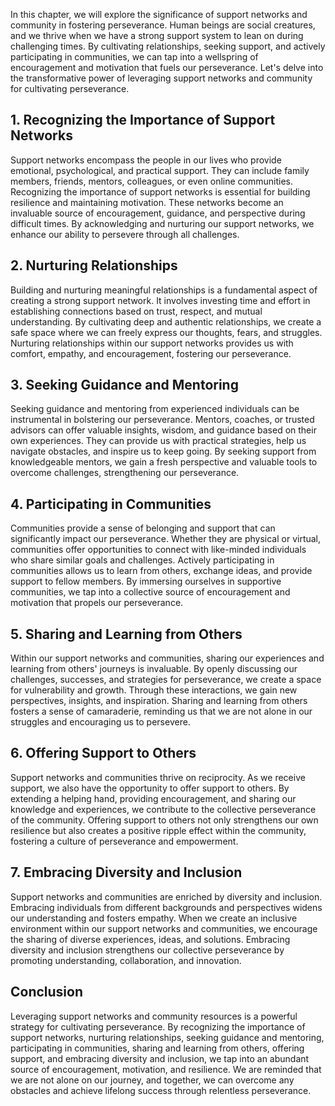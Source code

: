 
In this chapter, we will explore the significance of support networks and community in fostering perseverance. Human beings are social creatures, and we thrive when we have a strong support system to lean on during challenging times. By cultivating relationships, seeking support, and actively participating in communities, we can tap into a wellspring of encouragement and motivation that fuels our perseverance. Let's delve into the transformative power of leveraging support networks and community for cultivating perseverance.

## 1\. Recognizing the Importance of Support Networks

Support networks encompass the people in our lives who provide emotional, psychological, and practical support. They can include family members, friends, mentors, colleagues, or even online communities. Recognizing the importance of support networks is essential for building resilience and maintaining motivation. These networks become an invaluable source of encouragement, guidance, and perspective during difficult times. By acknowledging and nurturing our support networks, we enhance our ability to persevere through all challenges.

## 2\. Nurturing Relationships

Building and nurturing meaningful relationships is a fundamental aspect of creating a strong support network. It involves investing time and effort in establishing connections based on trust, respect, and mutual understanding. By cultivating deep and authentic relationships, we create a safe space where we can freely express our thoughts, fears, and struggles. Nurturing relationships within our support networks provides us with comfort, empathy, and encouragement, fostering our perseverance.

## 3\. Seeking Guidance and Mentoring

Seeking guidance and mentoring from experienced individuals can be instrumental in bolstering our perseverance. Mentors, coaches, or trusted advisors can offer valuable insights, wisdom, and guidance based on their own experiences. They can provide us with practical strategies, help us navigate obstacles, and inspire us to keep going. By seeking support from knowledgeable mentors, we gain a fresh perspective and valuable tools to overcome challenges, strengthening our perseverance.

## 4\. Participating in Communities

Communities provide a sense of belonging and support that can significantly impact our perseverance. Whether they are physical or virtual, communities offer opportunities to connect with like-minded individuals who share similar goals and challenges. Actively participating in communities allows us to learn from others, exchange ideas, and provide support to fellow members. By immersing ourselves in supportive communities, we tap into a collective source of encouragement and motivation that propels our perseverance.

## 5\. Sharing and Learning from Others

Within our support networks and communities, sharing our experiences and learning from others' journeys is invaluable. By openly discussing our challenges, successes, and strategies for perseverance, we create a space for vulnerability and growth. Through these interactions, we gain new perspectives, insights, and inspiration. Sharing and learning from others fosters a sense of camaraderie, reminding us that we are not alone in our struggles and encouraging us to persevere.

## 6\. Offering Support to Others

Support networks and communities thrive on reciprocity. As we receive support, we also have the opportunity to offer support to others. By extending a helping hand, providing encouragement, and sharing our knowledge and experiences, we contribute to the collective perseverance of the community. Offering support to others not only strengthens our own resilience but also creates a positive ripple effect within the community, fostering a culture of perseverance and empowerment.

## 7\. Embracing Diversity and Inclusion

Support networks and communities are enriched by diversity and inclusion. Embracing individuals from different backgrounds and perspectives widens our understanding and fosters empathy. When we create an inclusive environment within our support networks and communities, we encourage the sharing of diverse experiences, ideas, and solutions. Embracing diversity and inclusion strengthens our collective perseverance by promoting understanding, collaboration, and innovation.

## Conclusion

Leveraging support networks and community resources is a powerful strategy for cultivating perseverance. By recognizing the importance of support networks, nurturing relationships, seeking guidance and mentoring, participating in communities, sharing and learning from others, offering support, and embracing diversity and inclusion, we tap into an abundant source of encouragement, motivation, and resilience. We are reminded that we are not alone on our journey, and together, we can overcome any obstacles and achieve lifelong success through relentless perseverance.
